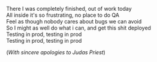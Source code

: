 There I was completely finished, out of work today  
All inside it's so frustrating, no place to do QA   
Feel as though nobody cares about bugs we can avoid  
So I might as well do what i can, and get this shit deployed   
Testing in prod, testing in prod  
Testing in prod, testing in prod  

(*With sincere apologies to Judas Priest*)